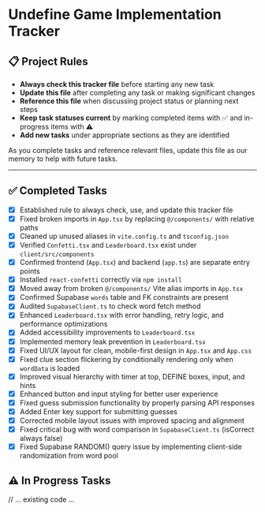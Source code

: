 # Undefine Game Implementation Tracker

## 📋 Project Rules
- **Always check this tracker file** before starting any new task
- **Update this file** after completing any task or making significant changes
- **Reference this file** when discussing project status or planning next steps
- **Keep task statuses current** by marking completed items with ✅ and in-progress items with ⚠️
- **Add new tasks** under appropriate sections as they are identified

As you complete tasks and reference relevant files, update this file as our memory to help with future tasks.

---

## ✅ Completed Tasks
- [x] Established rule to always check, use, and update this tracker file
- [x] Fixed broken imports in `App.tsx` by replacing `@/components/` with relative paths
- [x] Cleaned up unused aliases in `vite.config.ts` and `tsconfig.json`
- [x] Verified `Confetti.tsx` and `Leaderboard.tsx` exist under `client/src/components`
- [x] Confirmed frontend (`App.tsx`) and backend (`app.ts`) are separate entry points
- [x] Installed `react-confetti` correctly via `npm install`
- [x] Moved away from broken `@/components/` Vite alias imports in `App.tsx`
- [x] Confirmed Supabase `words` table and FK constraints are present
- [x] Audited `SupabaseClient.ts` to check word fetch method
- [x] Enhanced `Leaderboard.tsx` with error handling, retry logic, and performance optimizations
- [x] Added accessibility improvements to `Leaderboard.tsx`
- [x] Implemented memory leak prevention in `Leaderboard.tsx`
- [x] Fixed UI/UX layout for clean, mobile-first design in `App.tsx` and `App.css`
- [x] Fixed clue section flickering by conditionally rendering only when `wordData` is loaded
- [x] Improved visual hierarchy with timer at top, DEFINE boxes, input, and hints
- [x] Enhanced button and input styling for better user experience
- [x] Fixed guess submission functionality by properly parsing API responses
- [x] Added Enter key support for submitting guesses
- [x] Corrected mobile layout issues with improved spacing and alignment
- [x] Fixed critical bug with word comparison in `SupabaseClient.ts` (isCorrect always false)
- [x] Fixed Supabase RANDOM() query issue by implementing client-side randomization from word pool

## ⚠️ In Progress Tasks
// ... existing code ... 